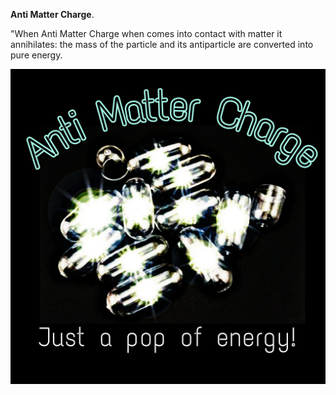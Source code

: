 **Anti Matter Charge**. 



"When Anti Matter Charge when comes into contact with matter it annihilates: the mass of the particle and its antiparticle are converted into pure energy.

![my image](/resources/lore/AMMO_2.jpg)
